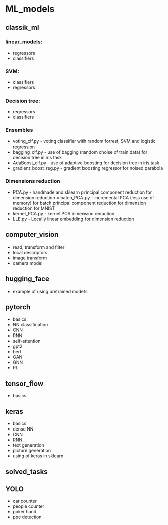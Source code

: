 # ML_models

## classik_ml
### linear_models:
- regressors
- classifiers

### SVM:
- classifiers
- regressors

### Decision tree:
- regressors
- classifiers

### Ensembles
- voting_clf.py - voting classifier with random forrest, SVM and logistic regression
- bagging_clf.py - use of bagging (random choise of train data) for decision tree in iris task
- AdaBoost_clf.py - use of adaptive boosting for decision tree in iris task
- gradient_boost_reg.py - gradient boosting regressor for noised parabola

### Dimensions reduction
- PCA.py - handmade and sklearn principal component reduction for dimension reduction
= batch_PCA.py - incremental PCA (less use of memory) for batch principal component reduction for dimension reduction for MNIST
- kernel_PCA.py - kernel PCA dimension reduction
- LLE.py - Locally linear embedding for dimension reduction

## computer_vision
- read, transform and filter
- local descriptors
- image transform
- camera model

## hugging_face
- example of using pretrained models

## pytorch
- basics
- NN classification
- CNN
- RNN
- self-attention
- gpt2
- bert
- GAN
- GNN
- RL

## tensor_flow
- basics

## keras
- basics
- dense NN
- CNN
- RNN
- text generation
- picture generation
- using of keras in sklearn

## solved_tasks

## YOLO
- car counter
- people counter
- poker hand
- ppe detection

